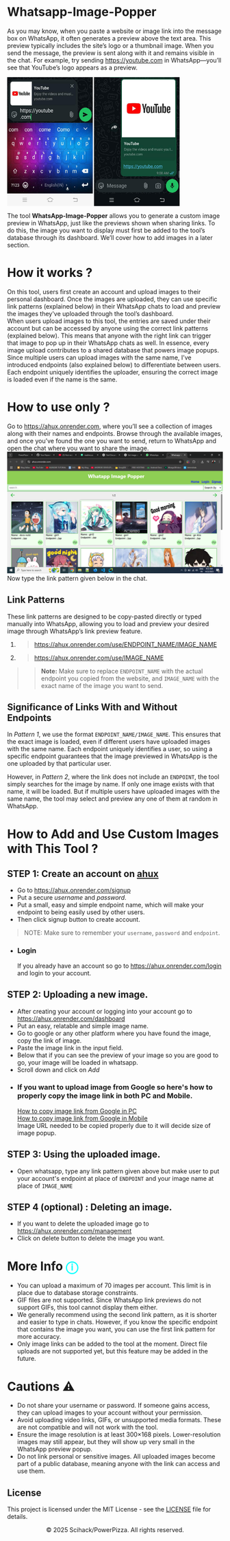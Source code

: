 
# Whatsapp-Image-Popper

As you may know, when you paste a website or image link into the message box on WhatsApp, it often generates a preview above the text area. This preview typically includes the site’s logo or a thumbnail image. When you send the message, the preview is sent along with it and remains visible in the chat. For example, try sending https://youtube.com in WhatsApp—you’ll see that YouTube’s logo appears as a preview.  
<div style="display: flex; gap: 3px">
<img src="img_whatsapp_preview2.jpeg" alt="Popup Example" width="200" height="300">
<img src="img_whatsapp_preview1.jpeg" alt="Popup Example" width="200" height="300">
</div>

The tool **WhatsApp-Image-Popper** allows you to generate a custom image preview in WhatsApp, just like the previews shown when sharing links. To do this, the image you want to display must first be added to the tool’s database through its dashboard. We’ll cover how to add images in a later section. 

# How it works ?
On this tool, users first create an account and upload images to their personal dashboard. Once the images are uploaded, they can use specific link patterns (explained below) in their WhatsApp chats to load and preview the images they've uploaded through the tool’s dashboard.  
When users upload images to this tool, the entries are saved under their account but can be accessed by anyone using the correct link patterns (explained below). This means that anyone with the right link can trigger that image to pop up in their WhatsApp chats as well. In essence, every image upload contributes to a shared database that powers image popups.  
Since multiple users can upload images with the same name, I’ve introduced endpoints (also explained below) to differentiate between users. Each endpoint uniquely identifies the uploader, ensuring the correct image is loaded even if the name is the same.


# How to use only ?
Go to https://ahux.onrender.com, where you’ll see a collection of images along with their names and endpoints. Browse through the available images, and once you’ve found the one you want to send, return to WhatsApp and open the chat where you want to share the image.  
<img src="site_homepage_view.png" alt="Kind of webpage you will see.">  
Now type the link pattern given below in the chat.  

## Link Patterns
These link patterns are designed to be copy-pasted directly or typed manually into WhatsApp, allowing you to load and preview your desired image through WhatsApp’s link preview feature.
1. > https://ahux.onrender.com/use/ENDPOINT_NAME/IMAGE_NAME

2. > https://ahux.onrender.com/use/IMAGE_NAME
   
>> **Note:** Make sure to replace `ENDPOINT_NAME` with the actual endpoint you copied from the website, and `IMAGE_NAME` with the exact name of the image you want to send.

## Significance of Links With and Without Endpoints
In *Pattern 1*, we use the format `ENDPOINT_NAME/IMAGE_NAME`. This ensures that the exact image is loaded, even if different users have uploaded images with the same name. Each endpoint uniquely identifies a user, so using a specific endpoint guarantees that the image previewed in WhatsApp is the one uploaded by that particular user.

However, in *Pattern 2*, where the link does not include an `ENDPOINT`, the tool simply searches for the image by name. If only one image exists with that name, it will be loaded. But if multiple users have uploaded images with the same name, the tool may select and preview any one of them at random in WhatsApp.

# How to Add and Use Custom Images with This Tool ?
## STEP 1: Create an account on [ahux](https://ahux.onrender.com/)
* Go to https://ahux.onrender.com/signup
* Put a secure *username* and *password*.
* Put a small, easy and simple endpoint name, which will make your endpoint to being easily used by other users.
* Then click signup button to create account.
> NOTE: Make sure to remember your `username`, `password` and `endpoint`.
* ### Login
    If you already have an account so go to https://ahux.onrender.com/login and login to your account.

## STEP 2: Uploading a new image.
* After creating your account or logging into your account go to https://ahux.onrender.com/dashboard
* Put an easy, relatable and simple image name.
* Go to google or any other platform where you have found the image, copy the link of image.
* Paste the image link in the input field.
* Below that if you can see the preview of your image so you are good to go, your image will be loaded in whatsapp.
* Scroll down and click on *Add*
* ### If you want to upload image from Google so here's how to properly copy the image link in both PC and Mobile.
  [How to copy image link from Google in PC](copy_image_link_pc.mp4)  
  [How to copy image link from Google in Mobile](copy_image_link_mobile.mp4)  
  Image URL needed to be copied properly due to it will decide size of image popup.

## STEP 3: Using the uploaded image.
* Open whatsapp, type any link pattern given above but make user to put your account's endpoint at place of `ENDPOINT` and your image name at place of `IMAGE_NAME`

## STEP 4 (optional) : Deleting an image.
* If you want to delete the uploaded image go to https://ahux.onrender.com/management
* Click on delete button to delete the image you want.

# More Info <span style="color: cyan">ⓘ</span>
* You can upload a maximum of 70 images per account. This limit is in place due to database storage constraints.
* GIF files are not supported. Since WhatsApp link previews do not support GIFs, this tool cannot display them either.
* We generally recommend using the second link pattern, as it is shorter and easier to type in chats. However, if you know the specific endpoint that contains the image you want, you can use the first link pattern for more accuracy.
* Only image links can be added to the tool at the moment. Direct file uploads are not supported yet, but this feature may be added in the future.

# Cautions ⚠️
* Do not share your username or password. If someone gains access, they can upload images to your account without your permission.
* Avoid uploading video links, GIFs, or unsupported media formats. These are not compatible and will not work with the tool.
* Ensure the image resolution is at least 300×168 pixels. Lower-resolution images may still appear, but they will show up very small in the WhatsApp preview popup.
* Do not link personal or sensitive images. All uploaded images become part of a public database, meaning anyone with the link can access and use them.

## License
This project is licensed under the MIT License - see the [LICENSE](LICENSE) file for details.

<p style="text-align: center;">© 2025 Scihack/PowerPizza. All rights reserved.</p>
